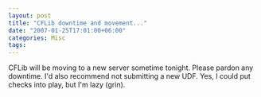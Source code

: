 ```yaml
---
layout: post
title: "CFLib downtime and movement..."
date: "2007-01-25T17:01:00+06:00"
categories: Misc 
tags: 
---
```


CFLib will be moving to a new server sometime tonight. Please pardon any downtime. I'd also recommend not submitting a new UDF. Yes, I could put checks into play, but I'm lazy (grin).